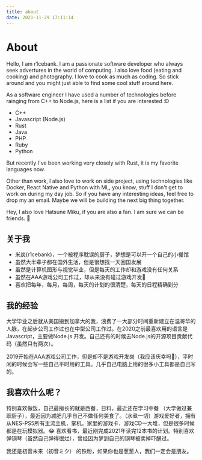 ```yaml
---
title: about
date: 2021-11-29 17:11:14
---
```


# About

Hello, I am r1cebank. I am a passionate software developer who always seek advertures in the world of computing. I also love food (eating and cooking) and photography. I love to cook as much as coding. So stick around and you might just able to find some cool stuff around here.

As a software engineer I have used a number of technologies before rainging from C++ to Node.js, here is a list if you are interested :D

* C++
* Javascript (Node.js)
* Rust
* Java
* PHP
* Ruby
* Python

But recently I've been working very closely with Rust, it is my favorite languages now.

Other than work, I also love to work on side project, using technologies like Docker, React Native and Python with ML, you know, stuff I don't get to work on during my day job. So if you have any interesting ideas, feel free to drop my an email. Maybe we will be building the next big thing together.

Hey, I also love Hatsune Miku, if you are also a fan. I am sure we can be friends. 🙌

## 关于我

* 米炭(r1cebank)，一个被程序耽误的厨子，梦想是可以开一个自己的小餐馆
* 虽然大半辈子都在国外生活，但是很想找一天回国发展
* 虽然是计算机图形与视觉毕业，但是每天的工作却和游戏没有任何关系
* 虽然在AAA游戏公司工作过，却从来没有碰过游戏开发🤣
* 喜欢把每年，每月，每周，每天的计划的很清楚，每天的日程精确到分

## 我的经验
大学毕业之后就从美国搬到加拿大的我，浪费了一大部分时间重新建立在温哥华的人脉，在起步公司工作过也在中型公司工作过。在2020之前最喜欢用的语言是Javascript，主要做Node.js 开发。自己还有的时候去Node.js的开源项目贡献代码（虽然只有两次）。

2019开始在AAA游戏公司工作，但是却不是游戏开发岗（我应该庆幸吗🤔），平时闲的时候会写一些自己平时用的工具。几乎自己电脑上用的很多小工具都是自己写的。

## 我喜欢什么呢？
特别喜欢做饭，自己最擅长的就是西餐，日料，最近还在学习中餐 （大学做过兼职厨子），最近因为减肥几乎自己不做任何美食了。（水煮一切）游戏爱好者，拥有从NES-PS5所有主流主机，掌机。家里的游戏卡，游戏CD一大堆，但是很多时候都是在玩模拟器。😂 喜欢看书，最近刚完成2021年读完12本书的计划。特别喜欢弹钢琴（虽然自己弹得很烂），曾经因为梦到自己的钢琴被卖掉吓醒过。

我还是初音未来（初音ミク） 的铁粉，如果你也是葱葱人，我们一定会是朋友。